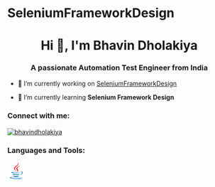 # SeleniumFrameworkDesign

<h1 align="center">Hi 👋, I'm Bhavin Dholakiya</h1>
<h3 align="center">A passionate Automation Test Engineer from India</h3>

- 🔭 I’m currently working on [SeleniumFrameworkDesign](https://github.com/bhavindholakiya/SeleniumFrameworkDesign)

- 🌱 I’m currently learning **Selenium Framework Design**

<h3 align="left">Connect with me:</h3>
<p align="left">
<a href="https://linkedin.com/in/bhavindholakiya" target="blank"><img align="center" src="https://raw.githubusercontent.com/rahuldkjain/github-profile-readme-generator/master/src/images/icons/Social/linked-in-alt.svg" alt="bhavindholakiya" height="30" width="40" /></a>
</p>

<h3 align="left">Languages and Tools:</h3>
<p align="left"> <a href="https://www.java.com" target="_blank" rel="noreferrer"> <img src="https://raw.githubusercontent.com/devicons/devicon/master/icons/java/java-original.svg" alt="java" width="40" height="40"/> </a> </p>
